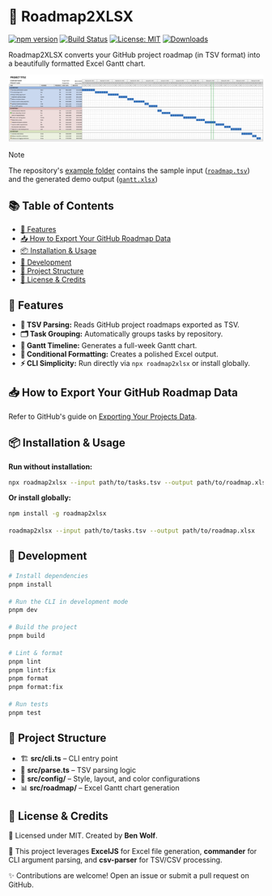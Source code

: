 # 📌 Roadmap2XLSX <!-- omit in toc -->

[![npm version](https://img.shields.io/npm/v/roadmap2xlsx.svg)](https://www.npmjs.com/package/roadmap2xlsx)
[![Build Status](https://github.com/imbenwolf/roadmap2xlsx/actions/workflows/ci.yaml/badge.svg)](https://github.com/imbenwolf/roadmap2xlsx/actions/workflows/ci.yaml)
[![License: MIT](https://img.shields.io/badge/License-MIT-yellow.svg)](LICENSE)
[![Downloads](https://img.shields.io/npm/dm/roadmap2xlsx.svg)](https://www.npmjs.com/package/roadmap2xlsx)

Roadmap2XLSX converts your GitHub project roadmap (in TSV format) into a beautifully formatted Excel Gantt chart.

![Example Gantt Excel](./example/gantt.png)

> [!NOTE]
> The repository's [example folder](./example/) contains the sample input ([`roadmap.tsv`](./example/roadmap.tsv)) and the generated demo output ([`gantt.xlsx`](./example/gantt.xlsx))

## 📚 Table of Contents <!-- omit in toc -->

- [🚀 Features](#-features)
- [📥 How to Export Your GitHub Roadmap Data](#-how-to-export-your-github-roadmap-data)
- [📦 Installation \& Usage](#-installation--usage)
- [🔧 Development](#-development)
- [📁 Project Structure](#-project-structure)
- [📜 License \& Credits](#-license--credits)

## 🚀 Features

- **📝 TSV Parsing:** Reads GitHub project roadmaps exported as TSV.
- **🗂️ Task Grouping:** Automatically groups tasks by repository.
- **📆 Gantt Timeline:** Generates a full-week Gantt chart.
- **🎨 Conditional Formatting:** Creates a polished Excel output.
- **⚡ CLI Simplicity:** Run directly via `npx roadmap2xlsx` or install globally.

## 📥 How to Export Your GitHub Roadmap Data

Refer to GitHub's guide on [Exporting Your Projects Data](https://docs.github.com/en/issues/planning-and-tracking-with-projects/managing-your-projects/exporting-your-projects-data).

## 📦 Installation & Usage

**Run without installation:**

```sh
npx roadmap2xlsx --input path/to/tasks.tsv --output path/to/roadmap.xlsx
```

**Or install globally:**

```sh
npm install -g roadmap2xlsx

roadmap2xlsx --input path/to/tasks.tsv --output path/to/roadmap.xlsx
```

## 🔧 Development

```sh
# Install dependencies
pnpm install

# Run the CLI in development mode
pnpm dev

# Build the project
pnpm build

# Lint & format
pnpm lint
pnpm lint:fix
pnpm format
pnpm format:fix

# Run tests
pnpm test
```

## 📁 Project Structure

- 🏗️ **src/cli.ts** – CLI entry point
- 📄 **src/parse.ts** – TSV parsing logic
- 📏 **src/config/** – Style, layout, and color configurations
- 📊 **src/roadmap/** – Excel Gantt chart generation

## 📜 License & Credits

📝 Licensed under MIT. Created by **Ben Wolf**.

🙏 This project leverages **ExcelJS** for Excel file generation, **commander** for CLI argument parsing, and **csv-parser** for TSV/CSV processing.

✨ Contributions are welcome! Open an issue or submit a pull request on GitHub.
